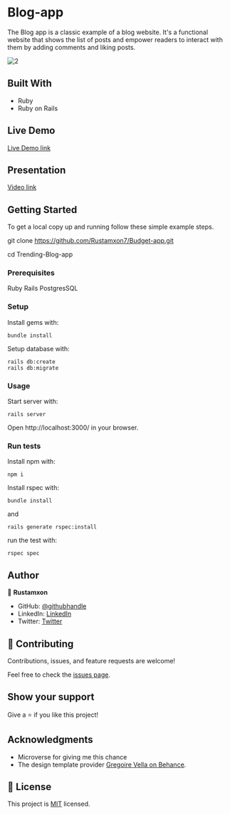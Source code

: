 # Blog-app

The Blog app is a classic example of a blog website. It's a functional website that shows the list of posts and empower readers to interact with them by adding comments and liking posts.

![2](https://user-images.githubusercontent.com/69011963/149573248-23a7ef1a-51c9-44b0-b7cb-034380319b51.png)

## Built With

- Ruby
- Ruby on Rails

## Live Demo

[Live Demo link](https://serene-badlands-44706.herokuapp.com/)

## Presentation

[Video link](https://www.loom.com/share/6453fe7110804ebc9ec6760fe1bd0125)

## Getting Started

To get a local copy up and running follow these simple example steps.

git clone https://github.com/Rustamxon7/Budget-app.git

cd Trending-Blog-app

### Prerequisites
Ruby
Rails
PostgresSQL

### Setup
Install gems with:
```
bundle install
```
Setup database with:
```
rails db:create
rails db:migrate
```

### Usage
Start server with:

```
rails server
```

Open http://localhost:3000/ in your browser.

### Run tests
Install npm with:
```
npm i
```
Install rspec with:
```
bundle install
```
and
```
rails generate rspec:install
```
run the test with:
```
rspec spec
```

## Author

👤 **Rustamxon**

- GitHub: [@githubhandle](https://github.com/Rustamxon7)
- LinkedIn: [LinkedIn](https://www.linkedin.com/in/rustamjon-tolipov-6a831020b)
- Twitter: [Twitter](https://twitter.com/Rustamjon7777)

## 🤝 Contributing

Contributions, issues, and feature requests are welcome!

Feel free to check the [issues page](https://github.com/Rustamxon7/Budget-app/issues).

## Show your support

Give a ⭐️ if you like this project!

## Acknowledgments

- Microverse for giving me this chance
- The design template provider [Gregoire Vella on Behance](https://www.behance.net/gregoirevella).

## 📝 License

This project is [MIT](./LICENCE) licensed.
